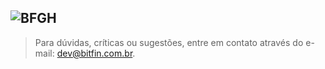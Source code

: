 ![BFGH](https://github.com/BITFIN-Software/.github/assets/9750777/c9849d2c-4efe-4bcd-b3f6-7280d5b3e724)
---
> Para dúvidas, críticas ou sugestões, entre em contato através do e-mail: dev@bitfin.com.br.

